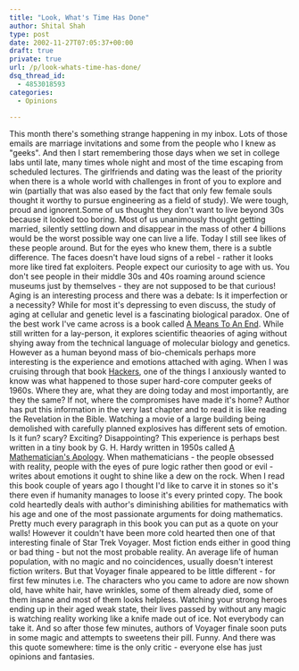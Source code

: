 ```yaml
---
title: "Look, What's Time Has Done"
author: Shital Shah
type: post
date: 2002-11-27T07:05:37+00:00
draft: true
private: true
url: /p/look-whats-time-has-done/
dsq_thread_id:
  - 4853018593
categories:
  - Opinions

---
```

This month there's something strange happening in my inbox. Lots of those emails are marriage invitations and some from the people who I knew as "geeks". And then I start remembering those days when we set in college labs until late, many times whole night and most of the time escaping from scheduled lectures. The girlfriends and dating was the least of the priority when there is a whole world with challenges in front of you to explore and win (partially that was also eased by the fact that only few female souls thought it worthy to pursue engineering as a field of study). We were tough, proud and ignorent.Some of us thought they don't want to live beyond 30s because it looked too boring. Most of us unanimously thought getting married, silently settling down and disappear in the mass of other 4 billions would be the worst possible way one can live a life. Today I still see likes of these people around. But for the eyes who knew them, there is a subtle difference. The faces doesn't have loud signs of a rebel - rather it looks more like tired fat exploiters. People expect our curiosity to age with us. You don't see people in their middle 30s and 40s roaming around science museums just by themselves - they are not supposed to be that curious! Aging is an interesting process and there was a debate: Is it imperfection or a necessity? While for most it's depressing to even discuss, the study of aging at cellular and genetic level is a fascinating biological paradox. One of the best work I've came across is a book called [A Means To An End][1]. While still written for a lay-person, it explores scientific theaories of aging without shying away from the technical language of molecular biology and genetics. However as a human beyond mass of bio-chemicals perhaps more interesting is the experience and emotions attached with aging. When I was cruising through that book [Hackers][2], one of the things I anxiously wanted to know was what happened to those super hard-core computer geeks of 1960s. Where they are, what they are doing today and most importantly, are they the same? If not, where the compromises have made it's home? Author has put this information in the very last chapter and to read it is like reading the Revelation in the Bible. Watching a movie of a large building being demolished with carefully planned explosives has different sets of emotion. Is it fun? scary? Exciting? Disappointing? This experience is perhaps best written in a tiny book by G. H. Hardy written in 1950s called [A Mathematician's Apology][3]. When mathematicians - the people obsessed with reality, people with the eyes of pure logic rather then good or evil - writes about emotions it ought to shine like a dew on the rock. When I read this book couple of years ago I thought I'd like to carve it in stones so it's there even if humanity manages to loose it's every printed copy. The book cold heartedly deals with author's diminishing abilities for mathematics with his age and one of the most passionate arguments for doing mathematics. Pretty much every paragraph in this book you can put as a quote on your walls! However it couldn't have been more cold hearted then one of that interesting finale of Star Trek Voyager. Most fiction ends either in good thing or bad thing - but not the most probable reality. An average life of human population, with no magic and no coincidences, usually doesn't interest fiction writers. But that Voyager finale appeared to be little different - for first few minutes i.e. The characters who you came to adore are now shown old, have white hair, have wrinkles, some of them already died, some of them insane and most of them looks helpless. Watching your strong heroes ending up in their aged weak state, their lives passed by without any magic is watching reality working like a knife made out of ice. Not everybody can take it. And so after those few minutes, authors of Voyager finale soon puts in some magic and attempts to sweetens their pill. Funny. And there was this quote somewhere: time is the only critic - everyone else has just opinions and fantasies.

 [1]: http://www.amazon.com/exec/obidos/tg/detail/-/0195153758/qid=1038379694/sr=1-4/ref=sr_1_4/002-0203858-4756001?v=glance&s=books
 [2]: http://www.amazon.com/exec/obidos/ASIN/0141000511
 [3]: http://www.amazon.com/exec/obidos/tg/detail/-/0521427061/ref=cm_wl_ovu-pg.1-pos.1/002-0203858-4756001?v=glance&coliid=IR2LUAG3S73Q7